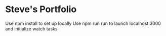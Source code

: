 # Steve's Portfolio

Use npm install to set up locally
Use npm run run to launch localhost:3000 and initialize watch tasks